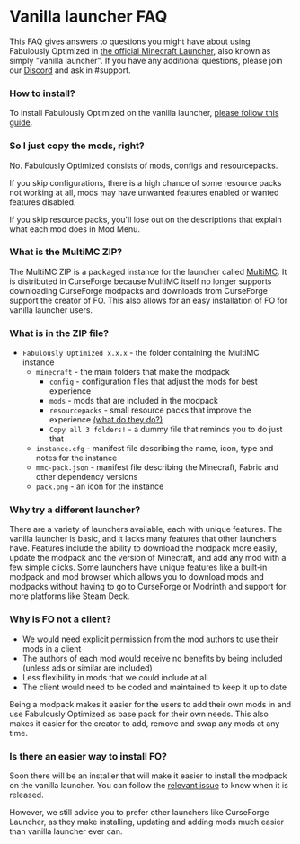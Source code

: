 # Vanilla launcher FAQ

This FAQ gives answers to questions you might have about using Fabulously Optimized in [the official Minecraft Launcher](https://www.minecraft.net/en-us/download), also known as simply "vanilla launcher". If you have any additional questions, please join our [Discord](https://discord.gg/yxaXtaQqdB) and ask in #support. 

### How to install?

To install Fabulously Optimized on the vanilla launcher, [please follow this guide](https://fabulously-optimized.gitbook.io/modpack/readme/install-instructions#minecraft-launcher-vanilla).

### So I just copy the mods, right?

No. Fabulously Optimized consists of mods, configs and resourcepacks. 

If you skip configurations, there is a high chance of some resource packs not working at all, mods may have unwanted features enabled or wanted features disabled. 

If you skip resource packs, you'll lose out on the descriptions that explain what each mod does in Mod Menu.

### What is the MultiMC ZIP?

The MultiMC ZIP is a packaged instance for the launcher called [MultiMC](https://multimc.org). It is distributed in CurseForge because MultiMC itself no longer supports downloading CurseForge modpacks and downloads from CurseForge support the creator of FO. This also allows for an easy installation of FO for vanilla launcher users.

### What is in the ZIP file?

- `Fabulously Optimized x.x.x` - the folder containing the MultiMC instance
  - `minecraft` - the main folders that make the modpack
     - `config` - configuration files that adjust the mods for best experience
     - `mods` - mods that are included in the modpack
     - `resourcepacks` - small resource packs that improve the experience [(what do they do?)](https://fabulously-optimized.gitbook.io/modpack/readme/changed-options#resource-packs)
     - `Copy all 3 folders!` - a dummy file that reminds you to do just that
  - `instance.cfg` - manifest file describing the name, icon, type and notes for the instance
  - `mmc-pack.json` - manifest file describing the Minecraft, Fabric and other dependency versions
  - `pack.png` - an icon for the instance

### Why try a different launcher?

There are a variety of launchers available, each with unique features. The vanilla launcher is basic, and it lacks many features that other launchers have. Features include the ability to download the modpack more easily, update the modpack and the version of Minecraft, and add any mod with a few simple clicks. Some launchers have unique features like a built-in modpack and mod browser which allows you to download mods and modpacks without having to go to CurseForge or Modrinth and support for more platforms like Steam Deck.

### Why is FO not a client?

- We would need explicit permission from the mod authors to use their mods in a client
- The authors of each mod would receive no benefits by being included (unless ads or similar are included)
- Less flexibility in mods that we could include at all
- The client would need to be coded and maintained to keep it up to date

Being a modpack makes it easier for the users to add their own mods in and use Fabulously Optimized as base pack for their own needs. This also makes it easier for the creator to add, remove and swap any mods at any time.

### Is there an easier way to install FO?

Soon there will be an installer that will make it easier to install the modpack on the vanilla launcher. You can follow the [relevant issue](https://github.com/Fabulously-Optimized/fabulously-optimized/issues/110) to know when it is released. 

However, we still advise you to prefer other launchers like CurseForge Launcher, as they make installing, updating and adding mods much easier than vanilla launcher ever can.
